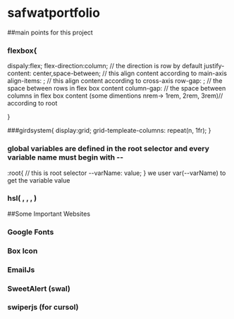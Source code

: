 # safwatportfolio
##main points for this project
### flexbox{
dispaly:flex;
flex-direction:column; // the direction is row by default
justify-content: center,space-between; // this align content according to main-axis
align-items: ; // this align content according to cross-axis
row-gap: ; // the space between rows in flex box content
column-gap: // the space between columns in flex box content
(some dimentions nrem-> 1rem, 2rem, 3rem)// according to root

}

###girdsystem{
display:grid;
grid-templeate-columns: repeat(n, 1fr); 
}

### global variables are defined in the root selector and every variable name must begin with --

:root{ // this is root selector
--varName: value;
}
we user var(--varName) to get the variable value
 
 ### hsl( , , , )
 
 
 ##Some Important Websites 
### Google Fonts
### Box Icon
### EmailJs
### SweetAlert (swal)
### swiperjs (for cursol)

